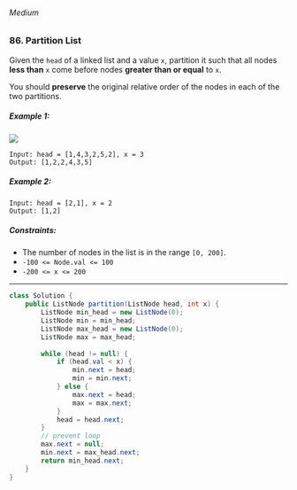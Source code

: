 ###### Medium

### 86. Partition List

Given the `head` of a linked list and a value `x`, partition it such that all nodes **less than** `x` come before nodes **greater than or equal** to `x`.

You should **preserve** the original relative order of the nodes in each of the two partitions.

 

##### Example 1:
![](https://assets.leetcode.com/uploads/2021/01/04/partition.jpg)
```
Input: head = [1,4,3,2,5,2], x = 3
Output: [1,2,2,4,3,5]
```
##### Example 2:
```
Input: head = [2,1], x = 2
Output: [1,2]
``` 

##### Constraints:

- The number of nodes in the list is in the range `[0, 200]`.
- `-100 <= Node.val <= 100`
- `-200 <= x <= 200`

***

```java
class Solution {
    public ListNode partition(ListNode head, int x) {
        ListNode min_head = new ListNode(0);
        ListNode min = min_head;
        ListNode max_head = new ListNode(0);
        ListNode max = max_head;
        
        while (head != null) {
            if (head.val < x) {
                min.next = head;
                min = min.next;
            } else {
                max.next = head;
                max = max.next;
            }
            head = head.next;
        }
        // prevent loop
        max.next = null;
        min.next = max_head.next;
        return min_head.next;
    }
}
```
